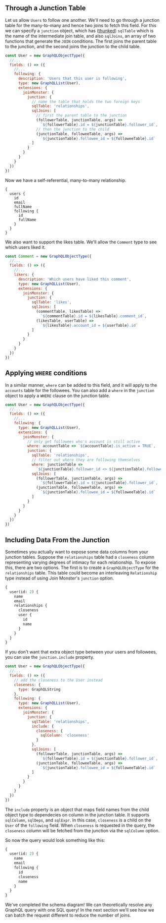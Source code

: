 ## Through a Junction Table

Let us allow `Users` to follow one another. We'll need to go through a junction table for the many-to-many and hence two joins to fetch this field. For this we can specify a `junction` object, which has ([thunked](API.md#thunk)) `sqlTable` which is the name of the intermediate join table, and also `sqlJoins`, an array of two functions that generate the `JOIN` conditions. The first joins the parent table to the junction, and the second joins the junction to the child table.

```javascript
const User = new GraphQLObjectType({
  //...
  fields: () => ({
    //...
    following: {
      description: 'Users that this user is following',
      type: new GraphQLList(User),
      extensions: {
        joinMonster: {
          junction: {
            // name the table that holds the two foreign keys
            sqlTable: 'relationships',
            sqlJoins: [
              // first the parent table to the junction
              (followerTable, junctionTable, args) =>
                `${followerTable}.id = ${junctionTable}.follower_id`,
              // then the junction to the child
              (junctionTable, followeeTable, args) =>
                `${junctionTable}.followee_id = ${followeeTable}.id`
            ]
          }
        }
      }
    }
  })
})
```

Now we have a self-referential, many-to-many relationship.

```grapql
{
  users {
    id
    email
    fullName
    following {
      id
      fullName
    }
  }
}
```

We also want to support the likes table. We'll allow the `Comment` type to see which users liked it.

```javascript
const Comment = new GraphQLObjectType({
  //...
  fields: () => ({
    //...
    likers: {
      description: 'Which users have liked this comment',
      type: new GraphQLList(User),
      extensions: {
        joinMonster: {
          junction: {
            sqlTable: 'likes',
            sqlJoins: [
              (commentTable, likesTable) =>
                `${commentTable}.id = ${likesTable}.comment_id`,
              (likesTable, userTable) =>
                `${likesTable}.account_id = ${userTable}.id`
            ]
          }
        }
      }
    }
  })
})
```

## Applying `WHERE` conditions

In a similar manner, `where` can be added to this field, and it will apply to the `accounts` table for the followees. You can also add a `where` in the `junction` object to apply a `WHERE` clause on the junction table.

```js
const User = new GraphQLObjectType({
  //...
  fields: () => ({
    //...
    following: {
      type: new GraphQLList(User),
      extensions: {
        joinMonster: {
          // only get followees who's account is still active
          where: accountTable => `${accountTable}.is_active = TRUE`,
          junction: {
            sqlTable: 'relationships',
            // filter out where they are following themselves
            where: junctionTable =>
              `${junctionTable}.follower_id <> ${junctionTable}.followee_id`,
            sqlJoins: [
              (followerTable, junctionTable, args) =>
                `${followerTable}.id = ${junctionTable}.follower_id`,
              (junctionTable, followeeTable, args) =>
                `${junctionTable}.followee_id = ${followeeTable}.id`
            ]
          }
        }
      }
    }
  })
})
```

## Including Data From the Junction

Sometimes you actually want to expose some data columns from your junction tables.
Suppose the `relationships` table had a `closeness` column representing varying degrees of intimacy for each relationship.
To expose this, there are two options.
The first is to create a `GraphQLObjectType` for the `relationships` table.
This table could become an interleaving `Relationship` type instead of using Join Monster's `junction` option.

```graphql
{
  user(id: 2) {
    name
    email
    relationships {
      closeness
      user {
        id
        name
      }
    }
  }
}
```

If you don't want that extra object type between your users and followees, you can use the `junction.include` property.

```js
const User = new GraphQLObjectType({
  //...
  fields: () => ({
    // add the closeness to the User instead
    closeness: {
      type: GraphQLString
    },
    following: {
      type: new GraphQLList(User),
      extensions: {
        joinMonster: {
          junction: {
            sqlTable: 'relationships',
            include: {
              closeness: {
                sqlColumn: 'closeness'
              }
            },
            sqlJoins: [
              (followerTable, junctionTable, args) =>
                `${followerTable}.id = ${junctionTable}.follower_id`,
              (junctionTable, followeeTable, args) =>
                `${junctionTable}.followee_id = ${followeeTable}.id`
            ]
          }
        }
      }
    }
  })
})
```

The `include` property is an object that maps field names from the child object type to dependecies on column in the junction table.
It supports `sqlColumn`, `sqlDeps`, and `sqlExpr`.
In this case, `closeness` is a child on the `User` of the `following` field.
When `closeness` is requested in the query, the `closeness` column will be fetched from the junction via the `sqlColumn` option.

So now the query would look something like this:

```graphql
{
  user(id: 2) {
    name
    email
    following {
      id
      closeness
      name
    }
  }
}
```

We've completed the schema diagram! We can theoretically resolve any GraphQL query with one SQL query! In the next section we'll see how we can batch the request different to reduce the number of joins.
